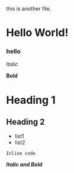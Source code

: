 this is another file.

# Hello World!
### hello


*Italic*

**Bold**
# Heading 1
## Heading 2
* list1
* list2

`Inline code`

**_Italic and Bold_**
